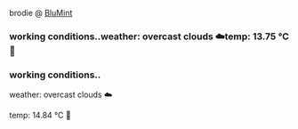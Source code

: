 brodie @ [BluMint](https://www.linkedin.com/company/blumint-io/)

<!--weather_start-->
### working conditions..weather: overcast clouds ☁️temp: 13.75 °C 👕<!--weather_end-->
<!--weather_start-->
### working conditions..

weather: overcast clouds ☁️

temp: 14.84 °C 👕
<!--weather_end-->
